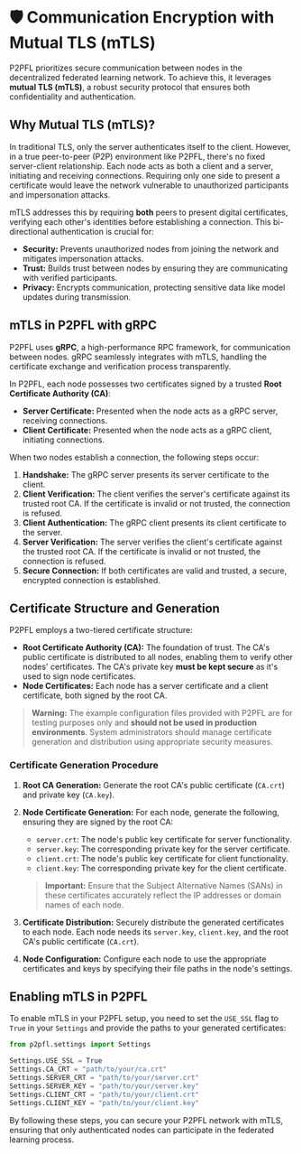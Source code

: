 # 🛡️ Communication Encryption with Mutual TLS (mTLS)

P2PFL prioritizes secure communication between nodes in the decentralized federated learning network. To achieve this, it leverages **mutual TLS (mTLS)**, a robust security protocol that ensures both confidentiality and authentication.

## Why Mutual TLS (mTLS)?

In traditional TLS, only the server authenticates itself to the client. However, in a true peer-to-peer (P2P) environment like P2PFL, there's no fixed server-client relationship. Each node acts as both a client and a server, initiating and receiving connections. Requiring only one side to present a certificate would leave the network vulnerable to unauthorized participants and impersonation attacks.

mTLS addresses this by requiring **both** peers to present digital certificates, verifying each other's identities before establishing a connection. This bi-directional authentication is crucial for:

*   **Security:** Prevents unauthorized nodes from joining the network and mitigates impersonation attacks.
*   **Trust:** Builds trust between nodes by ensuring they are communicating with verified participants.
*   **Privacy:** Encrypts communication, protecting sensitive data like model updates during transmission.

## mTLS in P2PFL with gRPC

P2PFL uses **gRPC**, a high-performance RPC framework, for communication between nodes. gRPC seamlessly integrates with mTLS, handling the certificate exchange and verification process transparently.

In P2PFL, each node possesses two certificates signed by a trusted **Root Certificate Authority (CA)**:

*   **Server Certificate:** Presented when the node acts as a gRPC server, receiving connections.
*   **Client Certificate:** Presented when the node acts as a gRPC client, initiating connections.

When two nodes establish a connection, the following steps occur:

1. **Handshake:** The gRPC server presents its server certificate to the client.
2. **Client Verification:** The client verifies the server's certificate against its trusted root CA. If the certificate is invalid or not trusted, the connection is refused.
3. **Client Authentication:** The gRPC client presents its client certificate to the server.
4. **Server Verification:** The server verifies the client's certificate against the trusted root CA. If the certificate is invalid or not trusted, the connection is refused.
5. **Secure Connection:** If both certificates are valid and trusted, a secure, encrypted connection is established.

## Certificate Structure and Generation

P2PFL employs a two-tiered certificate structure:

*   **Root Certificate Authority (CA):** The foundation of trust. The CA's public certificate is distributed to all nodes, enabling them to verify other nodes' certificates. The CA's private key **must be kept secure** as it's used to sign node certificates.
*   **Node Certificates:** Each node has a server certificate and a client certificate, both signed by the root CA.

> **Warning:** The example configuration files provided with P2PFL are for testing purposes only and **should not be used in production environments**. System administrators should manage certificate generation and distribution using appropriate security measures.

### Certificate Generation Procedure

1. **Root CA Generation:** Generate the root CA's public certificate (`CA.crt`) and private key (`CA.key`).
2. **Node Certificate Generation:** For each node, generate the following, ensuring they are signed by the root CA:
    *   `server.crt`: The node's public key certificate for server functionality.
    *   `server.key`: The corresponding private key for the server certificate.
    *   `client.crt`: The node's public key certificate for client functionality.
    *   `client.key`: The corresponding private key for the client certificate.

    > **Important:** Ensure that the Subject Alternative Names (SANs) in these certificates accurately reflect the IP addresses or domain names of each node.

3. **Certificate Distribution:** Securely distribute the generated certificates to each node. Each node needs its `server.key`, `client.key`, and the root CA's public certificate (`CA.crt`).

4. **Node Configuration:** Configure each node to use the appropriate certificates and keys by specifying their file paths in the node's settings.

## Enabling mTLS in P2PFL

To enable mTLS in your P2PFL setup, you need to set the `USE_SSL` flag to `True` in your `Settings` and provide the paths to your generated certificates:

```python
from p2pfl.settings import Settings

Settings.USE_SSL = True
Settings.CA_CRT = "path/to/your/ca.crt"
Settings.SERVER_CRT = "path/to/your/server.crt"
Settings.SERVER_KEY = "path/to/your/server.key"
Settings.CLIENT_CRT = "path/to/your/client.crt"
Settings.CLIENT_KEY = "path/to/your/client.key"
```

By following these steps, you can secure your P2PFL network with mTLS, ensuring that only authenticated nodes can participate in the federated learning process.
